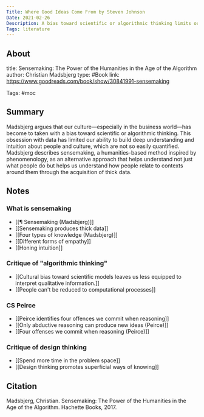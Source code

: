 ```yaml
---
Title: Where Good Ideas Come From by Steven Johnson
Date: 2021-02-26
Description: A bias toward scientific or algorithmic thinking limits our ability to develop deep understanding and intuition.
Tags: literature
---
```


## About
title: Sensemaking: The Power of the Humanities in the Age of the Algorithm
author: Christian Madsbjerg
type: #Book
link: https://www.goodreads.com/book/show/30841991-sensemaking

Tags: #moc

## Summary
Madsbjerg argues that our culture—especially in the business world—has become to taken with a bias toward scientific or algorithmic thinking. This obsession with data has limited our ability to build deep understanding and intuition about people and culture, which are not so easily quantified. Madsbjerg describes sensemaking, a humanities-based method inspired by phenomenology, as an alternative approach that helps understand not just what people do but helps us understand how people relate to contexts around them through the acquisition of thick data. 

## Notes

### What is sensemaking
- [[¶ Sensemaking (Madsbjerg)]]
- [[Sensemaking produces thick data]]
- [[Four types of knowledge (Madsbjerg)]]
- [[Different forms of empathy]]
- [[Honing intuition]]

### Critique of "algorithmic thinking"
- [[Cultural bias toward scientific models leaves us less equipped to interpret qualitative information.]]
- [[People can't be reduced to computational processes]]

### CS Peirce
- [[Peirce identifies four offences we commit when reasoning]]
- [[Only abductive reasoning can produce new ideas (Peirce)]]
- [[Four offenses we commit when reasoning (Peirce)]]

### Critique of design thinking
- [[Spend more time in the problem space]]
- [[Design thinking promotes superficial ways of knowing]]

## Citation
Madsbjerg, Christian. Sensemaking: The Power of the Humanities in the Age of the Algorithm. Hachette Books, 2017.